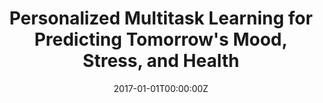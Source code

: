 ---
title: "Personalized Multitask Learning for Predicting Tomorrow's Mood, Stress, and Health"
authors:
- admin
- S. Taylor
- E. Nosakhare
- A. Sano
- R. Picard
date: "2017-01-01T00:00:00Z"
doi: ""

author_notes:
- "Equal contribution"
- "Equal contribution"
- ""
- ""
- ""

# Schedule page publish date (NOT publication's date).
publishDate: "2017-01-01T00:00:00Z"

# Publication type.
# Legend: 0 = Uncategorized; 1 = Conference paper; 2 = Journal article;
# 3 = Preprint / Working Paper; 4 = Report; 5 = Book; 6 = Book section;
# 7 = Thesis; 8 = Patent
publication_types: ["2","1"]

# Publication name and optional abbreviated publication name.
publication: In *IEEE Transactions on Affective Computing (TAFFC)*; *NeurIPS Machine Learning for Healthcare (ML4HC) Workshop* **Best Paper**
publication_short: In *IEEE Transactions on Affective Computing (TAFFC)*; *NeurIPS Machine Learning for Healthcare (ML4HC) Workshop* **Best Paper**

abstract: 
# Summary. An optional shortened abstract.
summary: ''

tags:
- Affective Computing
- Generalization
- Healthcare
- Machine Learning
- Deep Learning
featured: true

links:
- name: ML4HC Best Paper
  url: https://pdfs.semanticscholar.org/b228/7a406985980515d5cc63e9b37fb17c5186f8.pdf
- name: TAFFC Journal Paper
  url: https://affect.media.mit.edu/pdfs/17.TaylorJaques-PredictingTomorrowsMoods.pdf
url_pdf: ''
url_code: https://github.com/mitmedialab/PersonalizedMultitaskLearning
url_dataset: ''
url_poster: ''
url_project: ''
url_slides: ''
url_source: ''
url_video: ''

# Featured image
# To use, add an image named `featured.jpg/png` to your page's folder. 
image:
  caption: ''
  focal_point: Center
  preview_only: false

# Associated Projects (optional).
#   Associate this publication with one or more of your projects.
#   Simply enter your project's folder or file name without extension.
#   E.g. `internal-project` references `content/project/internal-project/index.md`.
#   Otherwise, set `projects: []`.
projects: []

# Slides (optional).
#   Associate this publication with Markdown slides.
#   Simply enter your slide deck's filename without extension.
#   E.g. `slides: "example"` references `content/slides/example/index.md`.
#   Otherwise, set `slides: ""`.
slides: ""
---